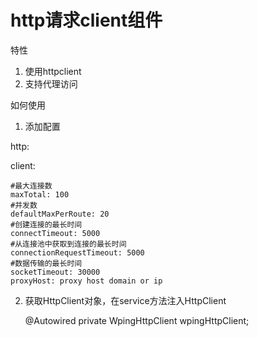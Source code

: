# http请求client组件

特性
1. 使用httpclient
2. 支持代理访问

如何使用

1. 添加配置

http:

  client:
  
    #最大连接数
    maxTotal: 100
    #并发数
    defaultMaxPerRoute: 20
    #创建连接的最长时间
    connectTimeout: 5000
    #从连接池中获取到连接的最长时间
    connectionRequestTimeout: 5000
    #数据传输的最长时间
    socketTimeout: 30000
    proxyHost: proxy host domain or ip
    
2. 获取HttpClient对象，在service方法注入HttpClient
    
    @Autowired
    private WpingHttpClient wpingHttpClient;

    
